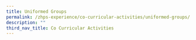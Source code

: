 ```yaml
---
title: Uniformed Groups
permalink: /zhps-experience/co-curricular-activities/uniformed-groups/
description: ""
third_nav_title: Co Curricular Activities
---
```

